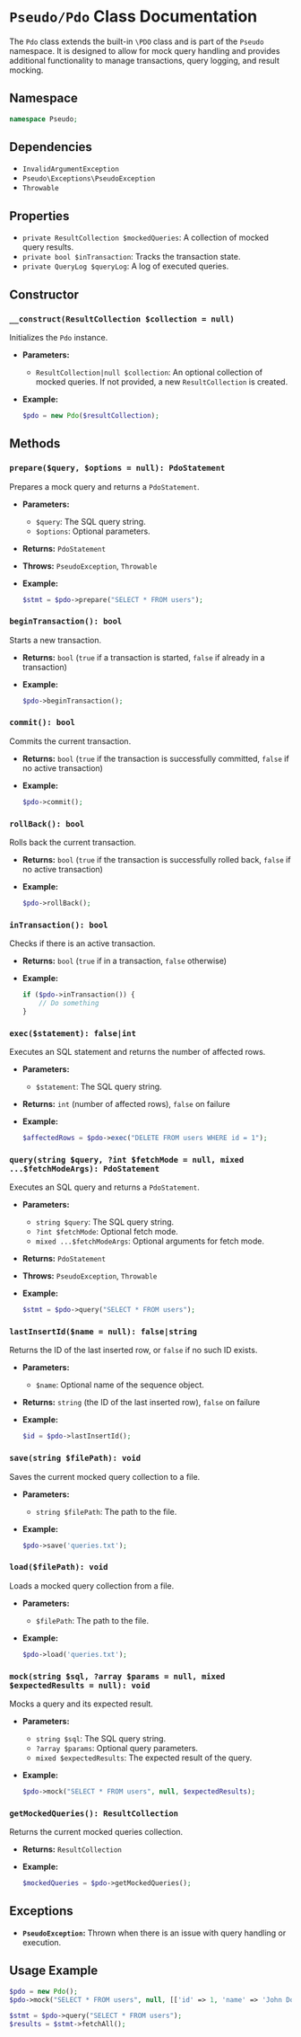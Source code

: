 # `Pseudo/Pdo` Class Documentation

The `Pdo` class extends the built-in `\PDO` class and is part of the `Pseudo` namespace. It is designed to allow for mock query handling and provides additional functionality to manage transactions, query logging, and result mocking.

## Namespace

```php
namespace Pseudo;
```

## Dependencies

- `InvalidArgumentException`
- `Pseudo\Exceptions\PseudoException`
- `Throwable`

## Properties

- `private ResultCollection $mockedQueries`: A collection of mocked query results.
- `private bool $inTransaction`: Tracks the transaction state.
- `private QueryLog $queryLog`: A log of executed queries.

## Constructor

### `__construct(ResultCollection $collection = null)`

Initializes the `Pdo` instance.

- **Parameters:**
    - `ResultCollection|null $collection`: An optional collection of mocked queries. If not provided, a new `ResultCollection` is created.

- **Example:**
  ```php
  $pdo = new Pdo($resultCollection);
  ```

## Methods

### `prepare($query, $options = null): PdoStatement`

Prepares a mock query and returns a `PdoStatement`.

- **Parameters:**
    - `$query`: The SQL query string.
    - `$options`: Optional parameters.

- **Returns:** `PdoStatement`
- **Throws:** `PseudoException`, `Throwable`

- **Example:**
  ```php
  $stmt = $pdo->prepare("SELECT * FROM users");
  ```

### `beginTransaction(): bool`

Starts a new transaction.

- **Returns:** `bool` (`true` if a transaction is started, `false` if already in a transaction)

- **Example:**
  ```php
  $pdo->beginTransaction();
  ```

### `commit(): bool`

Commits the current transaction.

- **Returns:** `bool` (`true` if the transaction is successfully committed, `false` if no active transaction)

- **Example:**
  ```php
  $pdo->commit();
  ```

### `rollBack(): bool`

Rolls back the current transaction.

- **Returns:** `bool` (`true` if the transaction is successfully rolled back, `false` if no active transaction)

- **Example:**
  ```php
  $pdo->rollBack();
  ```

### `inTransaction(): bool`

Checks if there is an active transaction.

- **Returns:** `bool` (`true` if in a transaction, `false` otherwise)

- **Example:**
  ```php
  if ($pdo->inTransaction()) {
      // Do something
  }
  ```

### `exec($statement): false|int`

Executes an SQL statement and returns the number of affected rows.

- **Parameters:**
    - `$statement`: The SQL query string.

- **Returns:** `int` (number of affected rows), `false` on failure

- **Example:**
  ```php
  $affectedRows = $pdo->exec("DELETE FROM users WHERE id = 1");
  ```

### `query(string $query, ?int $fetchMode = null, mixed ...$fetchModeArgs): PdoStatement`

Executes an SQL query and returns a `PdoStatement`.

- **Parameters:**
    - `string $query`: The SQL query string.
    - `?int $fetchMode`: Optional fetch mode.
    - `mixed ...$fetchModeArgs`: Optional arguments for fetch mode.

- **Returns:** `PdoStatement`
- **Throws:** `PseudoException`, `Throwable`

- **Example:**
  ```php
  $stmt = $pdo->query("SELECT * FROM users");
  ```

### `lastInsertId($name = null): false|string`

Returns the ID of the last inserted row, or `false` if no such ID exists.

- **Parameters:**
    - `$name`: Optional name of the sequence object.

- **Returns:** `string` (the ID of the last inserted row), `false` on failure

- **Example:**
  ```php
  $id = $pdo->lastInsertId();
  ```

### `save(string $filePath): void`

Saves the current mocked query collection to a file.

- **Parameters:**
    - `string $filePath`: The path to the file.

- **Example:**
  ```php
  $pdo->save('queries.txt');
  ```

### `load($filePath): void`

Loads a mocked query collection from a file.

- **Parameters:**
    - `$filePath`: The path to the file.

- **Example:**
  ```php
  $pdo->load('queries.txt');
  ```

### `mock(string $sql, ?array $params = null, mixed $expectedResults = null): void`

Mocks a query and its expected result.

- **Parameters:**
    - `string $sql`: The SQL query string.
    - `?array $params`: Optional query parameters.
    - `mixed $expectedResults`: The expected result of the query.

- **Example:**
  ```php
  $pdo->mock("SELECT * FROM users", null, $expectedResults);
  ```

### `getMockedQueries(): ResultCollection`

Returns the current mocked queries collection.

- **Returns:** `ResultCollection`

- **Example:**
  ```php
  $mockedQueries = $pdo->getMockedQueries();
  ```

## Exceptions

- **`PseudoException`:** Thrown when there is an issue with query handling or execution.

## Usage Example

```php
$pdo = new Pdo();
$pdo->mock("SELECT * FROM users", null, [['id' => 1, 'name' => 'John Doe']]);

$stmt = $pdo->query("SELECT * FROM users");
$results = $stmt->fetchAll();
```
